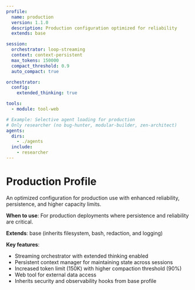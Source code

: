 ```yaml
---
profile:
  name: production
  version: 1.1.0
  description: Production configuration optimized for reliability
  extends: base

session:
  orchestrator: loop-streaming
  context: context-persistent
  max_tokens: 150000
  compact_threshold: 0.9
  auto_compact: true

orchestrator:
  config:
    extended_thinking: true

tools:
  - module: tool-web

# Example: Selective agent loading for production
# Only researcher (no bug-hunter, modular-builder, zen-architect)
agents:
  dirs:
    - ./agents
  include:
    - researcher
---
```


# Production Profile

An optimized configuration for production use with enhanced reliability, persistence, and higher capacity limits.

**When to use**: For production deployments where persistence and reliability are critical.

**Extends**: base (inherits filesystem, bash, redaction, and logging)

**Key features**:

- Streaming orchestrator with extended thinking enabled
- Persistent context manager for maintaining state across sessions
- Increased token limit (150K) with higher compaction threshold (90%)
- Web tool for external data access
- Inherits security and observability hooks from base profile
